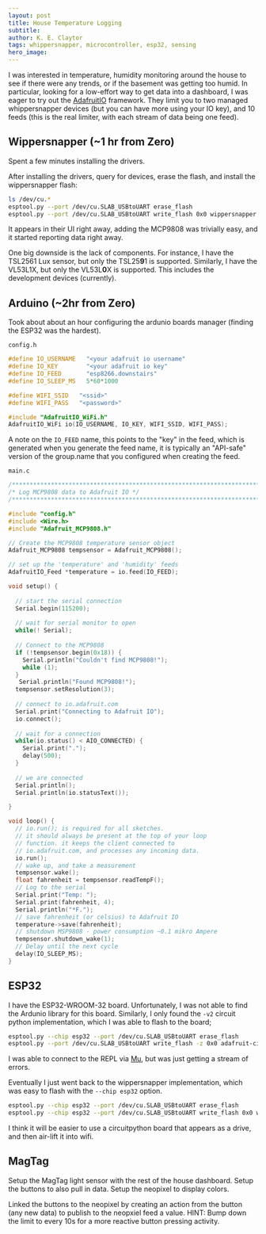 ```yaml
---
layout: post
title: House Temperature Logging
subtitle:
author: K. E. Claytor
tags: whippersnapper, microcontroller, esp32, sensing
hero_image:
---
```


I was interested in temperature, humidity monitoring around the house to see if there were any trends, or if the basement was getting too humid.
In particular, looking for a low-effort way to get data into a dashboard, I was eager to try out the [AdafruitIO](https://io.adafruit.com/) framework.
They limit you to two managed whippersnapper devices (but you can have more using your IO key), and 10 feeds (this is the real limiter, with each stream of data being one feed).

## Wippersnapper (~1 hr from Zero)

Spent a few minutes installing the drivers.

After installing the drivers, query for devices, erase the flash, and install the wippersnapper flash:
```bash
ls /dev/cu.* 
esptool.py --port /dev/cu.SLAB_USBtoUART erase_flash
esptool.py --port /dev/cu.SLAB_USBtoUART write_flash 0x0 wippersnapper.feather-esp8266.1.0.0-beta.72.bin
```

It appears in their UI right away, adding the MCP9808 was trivially easy, and it started reporting data right away.

One big downside is the lack of components.
For instance, I have the TSL2561 Lux sensor, but only the TSL25**9**1 is supported.
Similarly, I have the VL53L1X, but only the VL53L**0**X is supported.
This includes the development devices (currently).

## Arduino (~2hr from Zero)

Took about about an hour configuring the ardunio boards manager (finding the ESP32 was the hardest).

`config.h`
```c
#define IO_USERNAME   "<your adafruit io username"
#define IO_KEY        "<your adafruit io key"
#define IO_FEED       "esp8266.downstairs"
#define IO_SLEEP_MS   5*60*1000

#define WIFI_SSID   "<ssid>"
#define WIFI_PASS   "<password>"

#include "AdafruitIO_WiFi.h"
AdafruitIO_WiFi io(IO_USERNAME, IO_KEY, WIFI_SSID, WIFI_PASS);
```

A note on the `IO_FEED` name, this points to the "key" in the feed, which is generated when you generate the feed name, it is typically an "API-safe" version of the group.name that you configured when creating the feed.

`main.c`
```c
/**************************************************************************/
/* Log MCP9808 data to Adafruit IO */
/**************************************************************************/

#include "config.h"
#include <Wire.h>
#include "Adafruit_MCP9808.h"

// Create the MCP9808 temperature sensor object
Adafruit_MCP9808 tempsensor = Adafruit_MCP9808();

// set up the 'temperature' and 'humidity' feeds
AdafruitIO_Feed *temperature = io.feed(IO_FEED);

void setup() {
  
  // start the serial connection
  Serial.begin(115200);
  
  // wait for serial monitor to open
  while(! Serial);
  
  // Connect to the MCP9808
  if (!tempsensor.begin(0x18)) {
    Serial.println("Couldn't find MCP9808!");
    while (1);
  }
   Serial.println("Found MCP9808!");
  tempsensor.setResolution(3);
  
  // connect to io.adafruit.com
  Serial.print("Connecting to Adafruit IO");
  io.connect();
  
  // wait for a connection
  while(io.status() < AIO_CONNECTED) {
    Serial.print(".");
    delay(500);
  }
  
  // we are connected
  Serial.println();
  Serial.println(io.statusText());

}

void loop() {
  // io.run(); is required for all sketches.
  // it should always be present at the top of your loop
  // function. it keeps the client connected to
  // io.adafruit.com, and processes any incoming data.
  io.run();
  // wake up, and take a measurement
  tempsensor.wake();
  float fahrenheit = tempsensor.readTempF();
  // Log to the serial
  Serial.print("Temp: "); 
  Serial.print(fahrenheit, 4);
  Serial.println("*F.");
  // save fahrenheit (or celsius) to Adafruit IO
  temperature->save(fahrenheit);
  // shutdown MSP9808 - power consumption ~0.1 mikro Ampere
  tempsensor.shutdown_wake(1);
  // Delay until the next cycle
  delay(IO_SLEEP_MS);
}
```

## ESP32

I have the ESP32-WROOM-32 board.
Unfortunately, I was not able to find the Ardunio library for this board.
Similarly, I only found the `-v2` circuit python implementation, which I was able to flash to the board;
```bash
esptool.py --chip esp32 --port /dev/cu.SLAB_USBtoUART erase_flash
esptool.py --port /dev/cu.SLAB_USBtoUART write_flash -z 0x0 adafruit-circuitpython-adafruit_feather_esp32s2-en_US-8.2.6.bin
```
I was able to connect to the REPL via [Mu](https://codewith.mu/), but was just getting a stream of errors.

Eventually I just went back to the wippersnapper implementation, which was easy to flash with the `--chip esp32` option.
```bash
esptool.py --chip esp32 --port /dev/cu.SLAB_USBtoUART erase_flash
esptool.py --chip esp32 --port /dev/cu.SLAB_USBtoUART write_flash 0x0 wippersnapper.feather-esp32.1.0.0-beta.72.bin
```

I think it will be easier to use a circuitpython board that appears as a drive, and then air-lift it into wifi.


## MagTag

Setup the MagTag light sensor with the rest of the house dashboard.
Setup the buttons to also pull in data.
Setup the neopixel to display colors.

Linked the buttons to the neopixel by creating an action from the button (any new data) to publish to the neopxiel feed a value.
HINT: Bump down the limit to every 10s for a more reactive button pressing activity.
